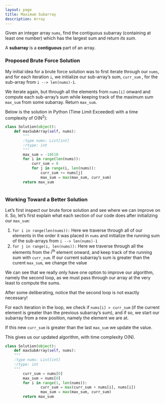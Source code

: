 ```yaml
---
layout: page
title: Maximum Subarray
description: Array
---
```


Given an integer array `nums`, find the contiguous subarray (containing at least one number) which has the largest sum and return *its sum*.

A **subarray** is a **contiguous** part of an array.

### Proposed Brute Force Solution

My initial idea for a brute force solution was to first iterate through our `nums`, and for each iteration `i`, we initialize our sub-array’s sum, `curr_sum` , for the sub-array from `i --> len(nums)-1`. 

We iterate again, but through all the elements from `nums[i]` onward and compute each sub-array’s sum while keeping track of the maximum sum `max_sum` from some subarray. Return `max_sum`. 

Below is the solution in Python (Time Limit Exceeded) with a time complexity of O(N<sup>2</sup>):

```python
class Solution(object):
    def maxSubArray(self, nums):
        """
        :type nums: List[int]
        :rtype: int
        """
        max_sum = -10E10
        for i in range(len(nums)):
            curr_sum = 0
            for j in range(i, len(nums)):
                curr_sum += nums[j]
                max_sum = max(max_sum, curr_sum)
        return max_sum
							
```

### Working Toward a Better Solution

Let’s first inspect our brute force solution and see where we can improve on it. So, let’s first explain what each section of our code does after initializing our `max_sum`:

1. `for i in range(len(nums)):` Here we traverse through all of our elements in the order it was placed in `nums` and initialize the running sum of the sub-arrays from `i --> len(nums)-1`
2. `for j in range(i, len(nums)):` Here we traverse through all the elements from the i<sup>th</sup> element onward, and keep track of the running sum with `curr_sum`. If our current subarray’s sum is greater than the curent `max_sum`, we change the value

We can see that we really only have one option to improve our algorithm, namely the second loop, as we must pass through our array at the very least to compute the sums.

After some deliberating, notice that the second loop is not exactly necessary! 

For each iteration in the loop, we check if `nums[i] > curr_sum`  (if the current element is greater than the previous subarray’s sum), and if so, we start our subarray from a new position, namely the element we are at. 

If this new `curr_sum` is greater than the last `max_sum` we update the value.

This gives us our updated algorithm, with time complexity O(N).

```python
class Solution(object):
    def maxSubArray(self, nums):
    """
    :type nums: List[int]
    :rtype: int
    """
        curr_sum = nums[0]
        max_sum = nums[0]
        for i in range(1, len(nums)):
                curr_sum = max(curr_sum + nums[i], nums[i])
                max_sum = max(max_sum, curr_sum)
        return max_sum
```

[](https://www.notion.so/1861de3b264a4fa5953b3038ae33d162)

